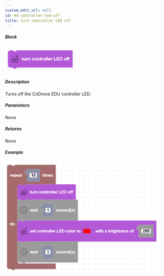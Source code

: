 ```yaml
---
custom_edit_url: null
id: 04-controller-led-off
title: turn controller LED off
---
```


##### Block

![controller led off block image](controller_led_off.PNG)

##### Description

Turns off the CoDrone EDU controller LED.

##### Parameters

None

##### Returns

None

##### Example

![controller led off example](controller_led_off_example.PNG)
